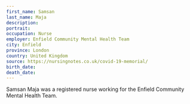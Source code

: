 ```yaml
---
first_name: Samsan
last_name: Maja
description: 
portrait: 
occupation: Nurse
employer: Enfield Community Mental Health Team
city: Enfield
province: London
country: United Kingdom
source: https://nursingnotes.co.uk/covid-19-memorial/
birth_date: 
death_date: 
---
```


Samsan Maja was a registered nurse working for the Enfield Community Mental Health Team.